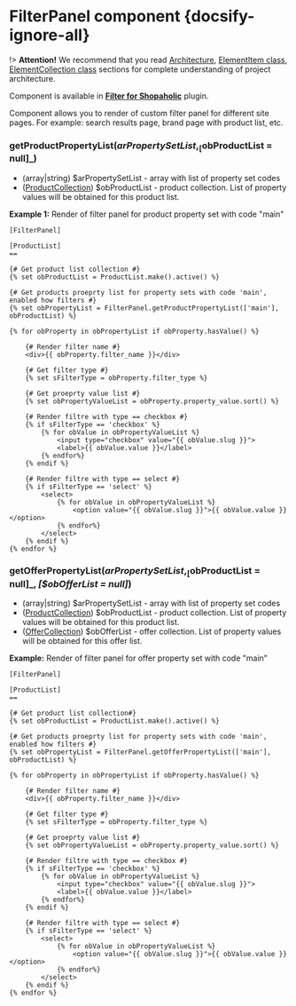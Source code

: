 # FilterPanel component {docsify-ignore-all}

!> **Attention!**  We recommend that you read [Architecture](home.md#architecture), [ElementItem class](item-class/item-class.md),
[ElementCollection class](collection-class/collection-class.md) sections for complete understanding of  project architecture.

Component is available in **[Filter for Shopaholic](plugins/home.md#filter-for-shopaholic)** plugin.

Component allows you to render of custom filter panel for different site pages. For example: search results page, brand page with product list, etc.

### getProductPropertyList($arPropertySetList, _[$obProductList = null]_)
  * (array|string) $arPropertySetList - array with list of property set codes
  * ([ProductCollection](product/collection/collection.md)) $obProductList - product collection. List of property values will be obtained for this product list.

**Example 1:** Render of filter panel for product property set with code "main"
```twig
[FilterPanel]

[ProductList]
==

{# Get product list collection #}
{% set obProductList = ProductList.make().active() %}

{# Get products proeprty list for property sets with code 'main', enabled how filters #}
{% set obPropertyList = FilterPanel.getProductPropertyList(['main'], obProductList) %}

{% for obProperty in obPropertyList if obProperty.hasValue() %}
    
    {# Render filter name #}
    <div>{{ obProperty.filter_name }}</div>
    
    {# Get filter type #}
    {% set sFilterType = obProperty.filter_type %}
    
    {# Get proeprty value list #}
    {% set obPropertyValueList = obProperty.property_value.sort() %}
    
    {# Render filtre with type == checkbox #}
    {% if sFilterType == 'checkbox' %}
        {% for obValue in obPropertyValueList %}
            <input type="checkbox" value="{{ obValue.slug }}">
            <label>{{ obValue.value }}</label>
        {% endfor%}
    {% endif %}
    
    {# Render filtre with type == select #}
    {% if sFilterType == 'select' %}
        <select>
            {% for obValue in obPropertyValueList %}
                <option value="{{ obValue.slug }}">{{ obValue.value }}</option>
            {% endfor%}
        </select>
    {% endif %}
{% endfor %}
```

### getOfferPropertyList($arPropertySetList, _[$obProductList = null]_, _[$obOfferList = null]_)
  * (array|string) $arPropertySetList - array with list of property set codes
  * ([ProductCollection](product/collection/collection.md)) $obProductList - product collection. List of property values will be obtained for this product list.
  * ([OfferCollection](offer/collection/collection.md)) $obOfferList - offer collection. List of property values will be obtained for this offer list.

**Example:** Render of filter panel for offer property set with code "main"
```twig
[FilterPanel]

[ProductList]
==

{# Get product list collection#}
{% set obProductList = ProductList.make().active() %}

{# Get products proeprty list for property sets with code 'main', enabled how filters #}
{% set obPropertyList = FilterPanel.getOfferPropertyList(['main'], obProductList) %}

{% for obProperty in obPropertyList if obProperty.hasValue() %}
    
    {# Render filter name #}
    <div>{{ obProperty.filter_name }}</div>
    
    {# Get filter type #}
    {% set sFilterType = obProperty.filter_type %}
    
    {# Get proeprty value list #}
    {% set obPropertyValueList = obProperty.property_value.sort() %}
    
    {# Render filtre with type == checkbox #}
    {% if sFilterType == 'checkbox' %}
        {% for obValue in obPropertyValueList %}
            <input type="checkbox" value="{{ obValue.slug }}">
            <label>{{ obValue.value }}</label>
        {% endfor%}
    {% endif %}
    
    {# Render filtre with type == select #}
    {% if sFilterType == 'select' %}
        <select>
            {% for obValue in obPropertyValueList %}
                <option value="{{ obValue.slug }}">{{ obValue.value }}</option>
            {% endfor%}
        </select>
    {% endif %}
{% endfor %}
```